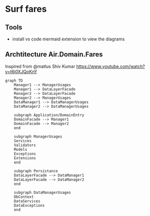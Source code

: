 # Surf fares

## Tools

- install vs code mermaid extension to view the diagrams

## Archtitecture Air.Domain.Fares

Inspired from @matlus Shiv Kumar
https://www.youtube.com/watch?v=t6i0XJQoKnY


```mermaid
graph TD
    Manager1 --> ManagerUsages
    Manager1 --> DataLayerFacade
    Manager2 --> DataLayerFacade
    Manager2 --> ManagerUsages
    DataManager1 --> DataManagerUsages
    DataManager2 --> DataManagerUsages

    subgraph Application/DomainEntry
    DomainFacade --> Manager1
    DomainFacade --> Manager2
    end

    subgraph ManagerUsages
    Services
    Validators
    Models
    Exceptions
    Extensions
    end

    subgraph Persistance
    DataLayerFacade --> DataManager1
    DataLayerFacade --> DataManager2
    end

    subgraph DataManagerUsages
    DbContext
    DataServices
    DataExceptions
    end
```
